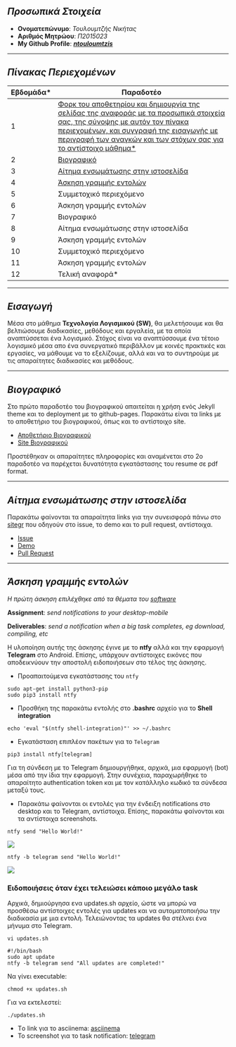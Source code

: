 ## *Προσωπικά Στοιχεία*

- **Ονοματεπώνυμο**: *Τουλουμτζής Νικήτας*
- **Αριθμός Μητρώου**: *Π2015023*
- **My Github Profile**: ***[ntouloumtzis](https://github.com/ntouloumtzis)***

---
## *Πίνακας Περιεχομένων*

| Εβδομάδα* | Παραδοτέο |
| --- | --- |
| 1   | <a href="#P-1"> Φορκ του αποθετηρίου και δημιουργία της σελίδας της αναφοράς με τα προσωπικά στοιχεία σας, της σύνοψης με αυτόν τον πίνακα περιεχομένων, και συγγραφή της εισαγωγής με περιγραφή των αναγκών και των στόχων σας για το αντίστοιχο μάθημα*</a> |
| 2   | <a href="#P-2"> Bιογραφικό</a> |
| 3   | <a href="#P-3"> Αίτημα ενσωμάτωσης στην ιστοσελίδα</a> |
| 4   | <a href="#P-4"> Άσκηση γραμμής εντολών</a> |
| 5   | Συμμετοχικό περιεχόμενο |
| 6   | Άσκηση γραμμής εντολών |
| 7   | Bιογραφικό |
| 8   | Αίτημα ενσωμάτωσης στην ιστοσελίδα |
| 9   | Άσκηση γραμμής εντολών |
| 10  | Συμμετοχικό περιεχόμενο |
| 11  | Άσκηση γραμμής εντολών |
| 12  | Τελική αναφορά* |

---
## <a name="P-1">*Εισαγωγή*</a>
Μέσα στο μάθημα **Τεχνολογία Λογισμικού (SW)**, θα μελετήσουμε και θα βελτιώσουμε διαδικασίες, μεθόδους και εργαλεία, με τα οποία αναπτύσσεται ένα λογισμικό.
Στόχος είναι να αναπτύσσουμε ένα τέτοιο λογισμικό μέσα απο ένα συνεργατικό περιβάλλον με κοινές πρακτικές και εργασίες, να μάθουμε να το εξελίζουμε, αλλά
και να το συντηρούμε με τις απαραίτητες διαδικασίες και μεθόδους.

---
## <a name="P-2">*Βιογραφικό*</a>
Στο πρώτο παραδοτέο του βιογραφικού απαιτείται η χρήση ενός Jekyll theme και το deployment με το github-pages. Παρακάτω είναι τα links με το αποθετήριο του βιογραφικού, όπως και το αντίστοιχο site.
- [Αποθετήριο Βιογραφικού](https://github.com/ntouloumtzis/resume-cv)
- [Site Βιογραφικού](https://ntouloumtzis.github.io/resume-cv/)

Προστέθηκαν οι απαραίτητες πληροφορίες και αναμένεται στο 2ο παραδοτέο να παρέχεται δυνατότητα εγκατάστασης του resume σε pdf format.

---
## <a name="P-3">*Αίτημα ενσωμάτωσης στην ιστοσελίδα*</a>
Παρακάτω φαίνονται τα απαραίτητα links για την συνεισφορά πάνω στο [sitegr](https://github.com/ioniodi/sitegr) που οδηγούν στο issue, το demo και το pull request, αντίστοιχα.
- [Issue](https://github.com/ioniodi/sitegr/issues/67)
- [Demo](https://stupefied-hoover-8cda64.netlify.app/courses/specialized-algorithm-topics/)
- [Pull Request](https://github.com/ioniodi/sitegr/pull/92)

---
## <a name="P-4">*Άσκηση γραμμής εντολών*</a>
*Η πρώτη άσκηση επιλέχθηκε από τα θέματα του [software](https://github.com/epidrome/dokey#software)*

**Assignment**: *send notifications to your desktop-mobile*

**Deliverables**: *send a notification when a big task completes, eg download, compiling, etc*

Η υλοποίηση αυτής της άσκησης έγινε με το **ntfy** αλλά και την εφαρμογή **Telegram** στο Android. Επίσης, υπάρχουν αντίστοιχες εικόνες που αποδεικνύουν την αποστολή ειδοποιήσεων στο τέλος της άσκησης.

- Προαπαιτούμενα εγκατάστασης του `ntfy`
```
sudo apt-get install python3-pip
sudo pip3 install ntfy
```
- Προσθήκη της παρακάτω εντολής στο **.bashrc** αρχείο για το **Shell integration**
```
echo 'eval "$(ntfy shell-integration)"' >> ~/.bashrc
```
- Εγκατάσταση επιπλέον πακέτων για το `Telegram`
```
pip3 install ntfy[telegram]
```
Για τη σύνδεση με το Telegram δημιουργήθηκε, αρχικά, μια εφαρμογή (bot) μέσα από την ίδια την εφαρμογή. Στην συνέχεια, παραχωρήθηκε το απαραίτητο authentication token και με τον κατάλληλο κωδικό τα σύνδεσα μεταξύ τους.

- Παρακάτω φαίνονται οι εντολές για την ένδειξη notifications στο desktop και το Telegram, αντίστοιχα. Επίσης, παρακάτω φαίνονται και τα αντίστοιχα screenshots.
```
ntfy send "Hello World!"
```
![](https://github.com/ntouloumtzis/sw/blob/2015023/projects/2015023/desktop-hello-world.png)
```
ntfy -b telegram send "Hello World!"
```
![](https://github.com/ntouloumtzis/sw/blob/2015023/projects/2015023/telegram-hello-world.png)

### Ειδοποιήσεις όταν έχει τελειώσει κάποιο μεγάλο task
Αρχικά, δημιούργησα ενα updates.sh αρχείο, ώστε να μπορώ να προσθέσω αντίστοιχες εντολές για updates και να αυτοματοποιήσω την διαδικασία με μια εντολή. Τελειώνοντας τα updates θα στέλνει ένα μήνυμα στο Telegram. 
```
vi updates.sh
```
```
#!/bin/bash
sudo apt update
ntfy -b telegram send "All updates are completed!"
```
Να γίνει executable:
```
chmod +x updates.sh
```
Για να εκτελεστεί:
```
./updates.sh
```
- Τo link για το asciinema: [asciinema](https://asciinema.org/a/398698)
- To screenshot για το task notification: [telegram](https://github.com/ntouloumtzis/sw/blob/2015023/projects/2015023/telegram-notification.png)
